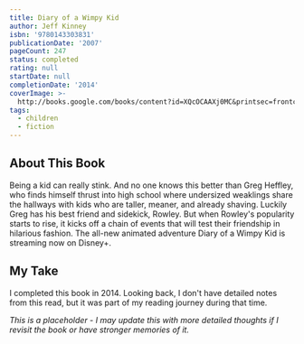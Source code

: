 ```yaml
---
title: Diary of a Wimpy Kid
author: Jeff Kinney
isbn: '9780143303831'
publicationDate: '2007'
pageCount: 247
status: completed
rating: null
startDate: null
completionDate: '2014'
coverImage: >-
  http://books.google.com/books/content?id=XQcOCAAXj0MC&printsec=frontcover&img=1&zoom=1&source=gbs_api
tags:
  - children
  - fiction
---
```


## About This Book

Being a kid can really stink. And no one knows this better than Greg Heffley, who finds himself thrust into high school where undersized weaklings share the hallways with kids who are taller, meaner, and already shaving. Luckily Greg has his best friend and sidekick, Rowley. But when Rowley's popularity starts to rise, it kicks off a chain of events that will test their friendship in hilarious fashion. The all-new animated adventure Diary of a Wimpy Kid is streaming now on Disney+.

## My Take

I completed this book in 2014. Looking back, I don't have detailed notes from this read, but it was part of my reading journey during that time.

*This is a placeholder - I may update this with more detailed thoughts if I revisit the book or have stronger memories of it.*
